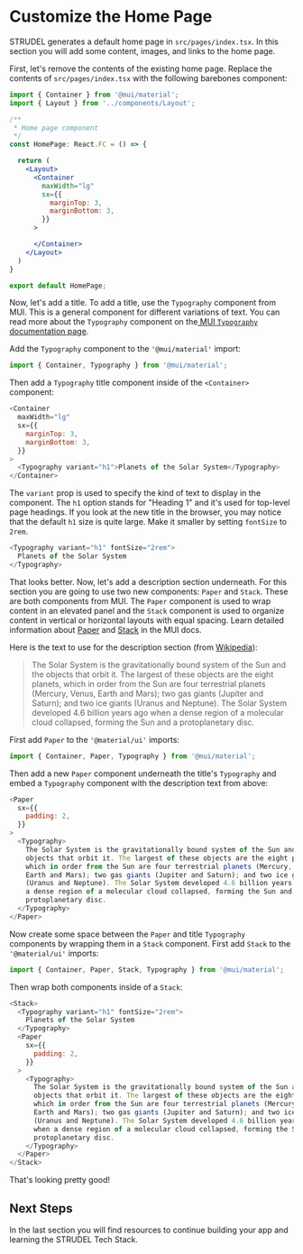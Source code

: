 # Customize the Home Page

STRUDEL generates a default home page in `src/pages/index.tsx`. In this section you will add some content, images, and links to the home page.

First, let's remove the contents of the existing home page. Replace the contents of `src/pages/index.tsx` with the following barebones component:

```jsx
import { Container } from '@mui/material';
import { Layout } from '../components/Layout';

/**
 * Home page component
 */
const HomePage: React.FC = () => {

  return (
    <Layout>
      <Container
        maxWidth="lg"
        sx={{
          marginTop: 3,
          marginBottom: 3,
        }}
      >

      </Container>
    </Layout>
  )
}

export default HomePage;
```

Now, let's add a title. To add a title, use the `Typography` component from MUI. This is a general component for different variations of text. You can read more about the `Typography` component on the[ MUI `Typography` documentation page](https://mui.com/material-ui/react-typography/).

Add the `Typography` component to the `'@mui/material'` import:

```js
import { Container, Typography } from '@mui/material';
```

Then add a `Typography` title component inside of the `<Container>` component:

```js
<Container
  maxWidth="lg"
  sx={{
    marginTop: 3,
    marginBottom: 3,
  }}
>
  <Typography variant="h1">Planets of the Solar System</Typography>
</Container>
```

The `variant` prop is used to specify the kind of text to display in the component. The `h1` option stands for "Heading 1" and it's used for top-level page headings. If you look at the new title in the browser, you may notice that the default `h1` size is quite large. Make it smaller by setting `fontSize` to `2rem`.

```js
<Typography variant="h1" fontSize="2rem">
  Planets of the Solar System
</Typography>
```

That looks better. Now, let's add a description section underneath. For this section you are going to use two new components: `Paper` and `Stack`. These are both components from MUI. The `Paper` component is used to wrap content in an elevated panel and the `Stack` component is used to organize content in vertical or horizontal layouts with equal spacing. Learn detailed information about [Paper](https://mui.com/material-ui/react-paper/) and [Stack](https://mui.com/material-ui/react-stack/) in the MUI docs.

Here is the text to use for the description section (from [Wikipedia](https://en.wikipedia.org/wiki/Solar_System)):

> The Solar System is the gravitationally bound system of the Sun and the objects that orbit it. The largest of these objects are the eight planets, which in order from the Sun are four terrestrial planets (Mercury, Venus, Earth and Mars); two gas giants (Jupiter and Saturn); and two ice giants (Uranus and Neptune). The Solar System developed 4.6 billion years ago when a dense region of a molecular cloud collapsed, forming the Sun and a protoplanetary disc.

First add `Paper` to the `'@material/ui'` imports:

```js
import { Container, Paper, Typography } from '@mui/material';
```

Then add a new `Paper` component underneath the title's `Typography` and embed a `Typography` component with the description text from above:

```js
<Paper
  sx={{
    padding: 2,
  }}
>
  <Typography>
    The Solar System is the gravitationally bound system of the Sun and the
    objects that orbit it. The largest of these objects are the eight planets,
    which in order from the Sun are four terrestrial planets (Mercury, Venus,
    Earth and Mars); two gas giants (Jupiter and Saturn); and two ice giants
    (Uranus and Neptune). The Solar System developed 4.6 billion years ago when
    a dense region of a molecular cloud collapsed, forming the Sun and a
    protoplanetary disc.
  </Typography>
</Paper>
```

Now create some space between the `Paper` and title `Typography` components by wrapping them in a `Stack` component. First add `Stack` to the `'@material/ui'` imports:

```js
import { Container, Paper, Stack, Typography } from '@mui/material';
```

Then wrap both components inside of a `Stack`:

```js
<Stack>
  <Typography variant="h1" fontSize="2rem">
    Planets of the Solar System
  </Typography>
  <Paper
    sx={{
      padding: 2,
    }}
  >
    <Typography>
      The Solar System is the gravitationally bound system of the Sun and the
      objects that orbit it. The largest of these objects are the eight planets,
      which in order from the Sun are four terrestrial planets (Mercury, Venus,
      Earth and Mars); two gas giants (Jupiter and Saturn); and two ice giants
      (Uranus and Neptune). The Solar System developed 4.6 billion years ago
      when a dense region of a molecular cloud collapsed, forming the Sun and a
      protoplanetary disc.
    </Typography>
  </Paper>
</Stack>
```

That's looking pretty good!

## Next Steps

In the last section you will find resources to continue building your app and learning the STRUDEL Tech Stack.
